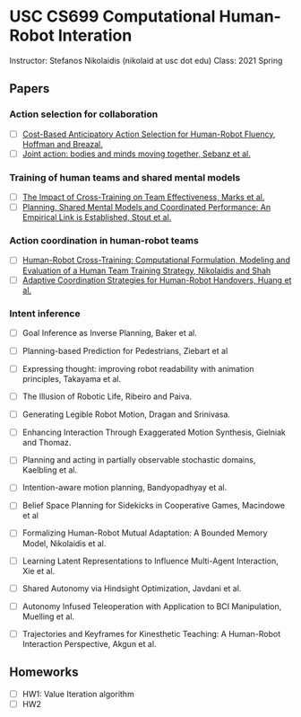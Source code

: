 # USC CS699 Computational Human-Robot Interation
Instructor: Stefanos Nikolaidis (nikolaid at usc dot edu)
Class: 2021 Spring
## Papers

### Action selection for collaboration

- [ ] [Cost-Based Anticipatory Action Selection for Human-Robot Fluency, Hoffman and Breazal.](https://github.com/irisliucy/CS699/blob/main/Paper/Cost-Based%20Anticipatory%20Action%20Selection%20for%20Human-Robot%20Fluency%2C%20Hoffman%20and%20Breazal..pdf)
- [ ] [Joint action: bodies and minds moving together, Sebanz et al.](https://github.com/irisliucy/CS699/blob/main/Paper/Joint%20action-%20bodies%20and%20minds%20moving%20together%2C%20Sebanz%20et%20al..pdf)

### Training of human teams and shared mental models

- [ ] [The Impact of Cross-Training on Team Effectiveness, Marks et al.](https://github.com/irisliucy/CS699/blob/main/Paper/The%20Impact%20of%20Cross-Training%20on%20Team%20Effectiveness%2C%20Marks%20et%20al.pdf)
- [ ] [Planning, Shared Mental Models and Coordinated Performance: An Empirical Link is Established, Stout et al.](https://github.com/irisliucy/CS699/blob/main/Paper/Planning_Shared_Mental_Models_and_Coordinated_Perf.pdf)

### Action coordination in human-robot teams

- [ ] [Human-Robot Cross-Training: Computational Formulation, Modeling and Evaluation of a Human Team Training Strategy, Nikolaidis and Shah](https://github.com/irisliucy/CS699/blob/main/Paper/Human-Robot%20Cross-Training-%20Computational%20Formulation%2C%20Modeling%20and%20Evaluation%20of%20a%20Human%20Team%20Training%20Strategy%2C%20Nikolaidis%20and%20Shah.pdf)
- [ ] [Adaptive Coordination Strategies for Human-Robot Handovers, Huang et al.](https://github.com/irisliucy/CS699/blob/main/Paper/Adaptive%20Coordination%20Strategies%20for%20Human-Robot%20Handovers%2C%20Huang%20et%20al.%20.pdf)

### Intent inference

- [ ] Goal Inference as Inverse Planning, Baker et al.
- [ ] Planning-based Prediction for Pedestrians, Ziebart et al


- [ ] Expressing thought: improving robot readability with animation principles, Takayama et al.
- [ ] The Illusion of Robotic Life, Ribeiro and Paiva.
- [ ] Generating Legible Robot Motion, Dragan and Srinivasa.
- [ ] Enhancing Interaction Through Exaggerated Motion Synthesis, Gielniak and Thomaz. 
- [ ] Planning and acting in partially observable stochastic domains, Kaelbling et al.
- [ ] Intention-aware motion planning, Bandyopadhyay et al.
- [ ] Belief Space Planning for Sidekicks in Cooperative Games, Macindowe et al
- [ ] Formalizing Human-Robot Mutual Adaptation: A Bounded Memory Model, Nikolaidis et al.
- [ ] Learning Latent Representations to Influence Multi-Agent Interaction, Xie et al.
- [ ] Shared Autonomy via Hindsight Optimization, Javdani et al.
- [ ] Autonomy Infused Teleoperation with Application to BCI Manipulation, Muelling et al.
- [ ] Trajectories and Keyframes for Kinesthetic Teaching: A Human-Robot Interaction Perspective, Akgun et al.
## Homeworks

- [ ] HW1: Value Iteration algorithm
- [ ] HW2